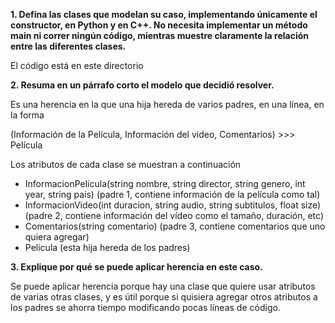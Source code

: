 **1. Defina las clases que modelan su caso, implementando únicamente el constructor, en Python y en C++. No necesita implementar un método main ni correr ningún código, mientras muestre claramente la relación entre las diferentes clases.**

El código está en este directorio

**2. Resuma en un párrafo corto el modelo que decidió resolver.**

Es una herencia en la que una hija hereda de varios padres, en una línea, en la forma

(Información de la Película, Información del video, Comentarios) >>> Película

Los atributos de cada clase se muestran a continuación

* InformacionPelicula(string nombre, string director, string genero, int year, string pais) (padre 1, contiene información de la película como tal)
* InformacionVideo(int duracion, string audio, string subtitulos, float size) (padre 2, contiene información del vídeo como el tamaño, duración, etc)
* Comentarios(string comentario) (padre 3, contiene comentarios que uno quiera agregar)
* Pelicula (esta hija hereda de los padres)

**3. Explique por qué se puede aplicar herencia en este caso.**

Se puede aplicar herencia porque hay una clase que quiere usar atributos de varias otras clases, y es útil porque si quisiera agregar otros atributos a los padres se ahorra tiempo modificando pocas líneas de código.

